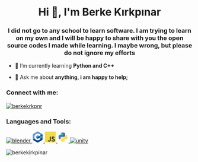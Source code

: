 <h1 align="center">Hi 👋, I'm Berke Kırkpınar</h1>
<h3 align="center">I did not go to any school to learn software. I am trying to learn on my own and I will be happy to share with you the open source codes I made while learning. I maybe wrong, but please do not ignore my efforts</h3>

- 🌱 I’m currently learning **Python and C++**

- 💬 Ask me about **anything, i am happy to help;**



<h3 align="left">Connect with me:</h3>
<p align="left">
<a href="https://instagram.com/berkekrkpnr" target="blank"><img align="center" src="https://raw.githubusercontent.com/rahuldkjain/github-profile-readme-generator/master/src/images/icons/Social/instagram.svg" alt="berkekrkpnr" height="30" width="40" /></a>
</p>



<h3 align="left">Languages and Tools:</h3>
<p align="left"> <a href="https://www.blender.org/" target="_blank" rel="noreferrer"> <img src="https://download.blender.org/branding/community/blender_community_badge_white.svg" alt="blender" width="30" height="30"/> </a> <a href="https://www.w3schools.com/cpp/" target="_blank" rel="noreferrer"> <img src="https://raw.githubusercontent.com/devicons/devicon/master/icons/cplusplus/cplusplus-original.svg" alt="cplusplus" width="30" height="30"/> </a> <a href="https://developer.mozilla.org/en-US/docs/Web/JavaScript" target="_blank" rel="noreferrer"> <img src="https://raw.githubusercontent.com/devicons/devicon/master/icons/javascript/javascript-original.svg" alt="javascript" width="30" height="30"/> </a> <a href="https://www.python.org" target="_blank" rel="noreferrer"> <img src="https://raw.githubusercontent.com/devicons/devicon/master/icons/python/python-original.svg" alt="python" width="30" height="30"/> </a> <a href="https://unity.com/" target="_blank" rel="noreferrer"> <img src="https://www.vectorlogo.zone/logos/unity3d/unity3d-icon.svg" alt="unity" width="30" height="30"/> </a> </p>


<p><img align="center" src="https://github-readme-streak-stats.herokuapp.com/?user=berkekirkpinar&" alt="berkekirkpinar" /></p>
